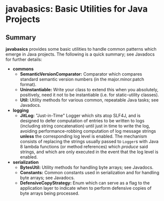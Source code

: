 # javabasics: Basic Utilities for Java Projects

## Summary

**javabasics** provides some basic utilities to handle common patterns which emerge in Java projects. The following is a quick summary; see Javadocs for further details:

- **commons**
    - **SemanticVersionComparator:** Comparator which compares standard semantic version numbers (in the major.minor.patch format).
    - **Uninstantiable:** Write your class to extend this when you absolutely, positively, need it not to be instantiable (i.e. for static-utility classes).
    - **Util:** Utility methods for various common, repeatable Java tasks; see Javadocs.
- **logging**
    - **JitLog:** "Just-in-Time" Logger which sits atop SLF4J, and is designed to defer computation of entries to be written to logs (including string concatenation) until just in time to write the log, avoiding performance-robbing computation of log message strings **unless** the corresponding log level is enabled. The mechanism consists of replacing the strings usually passed to `Logger`s with Java 8 lambda functions (or method references) which *produce* said strings, and which are only executed in the event that the log level is enabled.
- **serialization**
    - **BytesUtil:** Utility methods for handling byte arrays; see Javadocs.
    - **Constants:** Common constants used in serialization and for handling byte arrays; see Javadocs.
    - **DefensiveCopyStrategy:** Enum which can serve as a flag to the application layer to indicate when to perform defensive copies of byte arrays being processed.